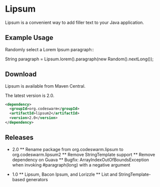 Lipsum
======

Lipsum is a convenient way to add filler text to your Java application.

Example Usage
-------------

Randomly select a Lorem Ipsum paragraph::

 String paragraph = Lipsum.lorem().paragraph(new Random().nextLong());

Download
--------

Lipsum is available from Maven Central.

The latest version is 2.0.

```xml
<dependency>
  <groupId>org.codeswarm</groupId>
  <artifactId>lipsum2</artifactId>
  <version>2.0</version>
</dependency>
```

Releases
--------

* 2.0
** Rename package from org.codeswarm.lipsum to org.codeswarm.lipsum2
** Remove StringTemplate support
** Remove dependency on Guava
** Bugfix: ArrayIndexOutOfBoundsException when invoking #paragraph(long) with a negative argument

* 1.0
** Lipsum, Bacon Ipsum, and Lorizzle
** List and StringTemplate-based generators
